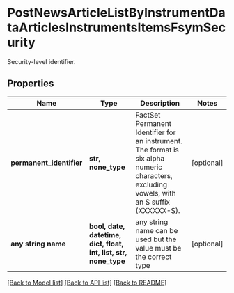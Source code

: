 # PostNewsArticleListByInstrumentDataArticlesInstrumentsItemsFsymSecurity

Security-level identifier.

## Properties
Name | Type | Description | Notes
------------ | ------------- | ------------- | -------------
**permanent_identifier** | **str, none_type** | FactSet Permanent Identifier for an instrument. The format is six alpha numeric characters, excluding vowels, with an S suffix (XXXXXX-S). | [optional] 
**any string name** | **bool, date, datetime, dict, float, int, list, str, none_type** | any string name can be used but the value must be the correct type | [optional]

[[Back to Model list]](../README.md#documentation-for-models) [[Back to API list]](../README.md#documentation-for-api-endpoints) [[Back to README]](../README.md)


